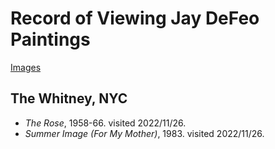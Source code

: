 # Record of Viewing Jay DeFeo Paintings

[Images](https://photos.app.goo.gl/4r7zr4LwggPtbdAR9)

## The Whitney, NYC
* *The Rose*, 1958-66. visited 2022/11/26.
* *Summer Image (For My Mother)*, 1983. visited 2022/11/26.
